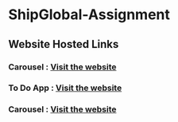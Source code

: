 # ShipGlobal-Assignment

## Website Hosted Links

### Carousel : <a href="https://carousel-taupe-seven.vercel.app/">Visit the website</a>
### To Do App : <a href="https://to-do-app-zeta-gold.vercel.app/">Visit the website</a>
### Carousel : <a href="https://word-scramble-game-three.vercel.app/">Visit the website</a>
